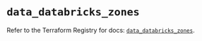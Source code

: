 # `data_databricks_zones`

Refer to the Terraform Registry for docs: [`data_databricks_zones`](https://registry.terraform.io/providers/databricks/databricks/1.49.1/docs/data-sources/zones).
